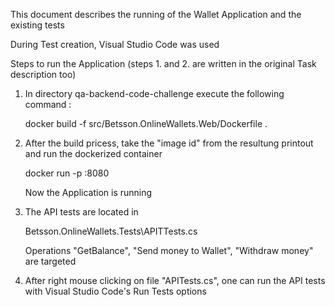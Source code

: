 This document describes the running of the Wallet Application and the existing tests

During Test creation, Visual Studio Code was used

Steps to run the Application (steps 1. and 2. are written in the original Task description too)

1. In directory qa-backend-code-challenge execute the following command :
   
   docker build -f src/Betsson.OnlineWallets.Web/Dockerfile .

2. After the build pricess, take the "image id" from the resultung printout and run the dockerized container

    docker run -p <port>:8080 <image id>

    Now the Application is running

3. The API tests are located in

   Betsson.OnlineWallets.Tests\APITTests.cs

   Operations "GetBalance", "Send money to Wallet", "Withdraw money" are targeted

4. After right mouse clicking on file "APITests.cs", one can run the API tests with Visual Studio Code's Run Tests options
   
